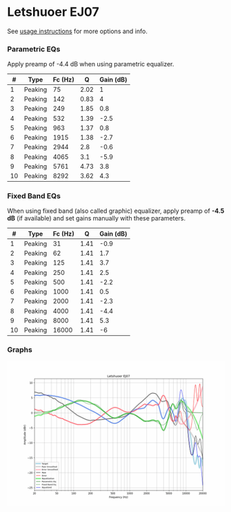 # Letshuoer EJ07
See [usage instructions](https://github.com/jaakkopasanen/AutoEq#usage) for more options and info.

### Parametric EQs
Apply preamp of -4.4 dB when using parametric equalizer.

|   # | Type    |   Fc (Hz) |    Q |   Gain (dB) |
|-----|---------|-----------|------|-------------|
|   1 | Peaking |        75 | 2.02 |         1   |
|   2 | Peaking |       142 | 0.83 |         4   |
|   3 | Peaking |       249 | 1.85 |         0.8 |
|   4 | Peaking |       532 | 1.39 |        -2.5 |
|   5 | Peaking |       963 | 1.37 |         0.8 |
|   6 | Peaking |      1915 | 1.38 |        -2.7 |
|   7 | Peaking |      2944 | 2.8  |        -0.6 |
|   8 | Peaking |      4065 | 3.1  |        -5.9 |
|   9 | Peaking |      5761 | 4.73 |         3.8 |
|  10 | Peaking |      8292 | 3.62 |         4.3 |

### Fixed Band EQs
When using fixed band (also called graphic) equalizer, apply preamp of **-4.5 dB** (if available) and set gains manually with these parameters.

|   # | Type    |   Fc (Hz) |    Q |   Gain (dB) |
|-----|---------|-----------|------|-------------|
|   1 | Peaking |        31 | 1.41 |        -0.9 |
|   2 | Peaking |        62 | 1.41 |         1.7 |
|   3 | Peaking |       125 | 1.41 |         3.7 |
|   4 | Peaking |       250 | 1.41 |         2.5 |
|   5 | Peaking |       500 | 1.41 |        -2.2 |
|   6 | Peaking |      1000 | 1.41 |         0.5 |
|   7 | Peaking |      2000 | 1.41 |        -2.3 |
|   8 | Peaking |      4000 | 1.41 |        -4.4 |
|   9 | Peaking |      8000 | 1.41 |         5.3 |
|  10 | Peaking |     16000 | 1.41 |        -6   |

### Graphs
![](./Letshuoer%20EJ07.png)
